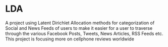 # LDA
A project using Latent Dirichlet Allocation methods for categorization of Social and News Feeds of users to make it easier for a user to traverse through the various Facebook Posts, Tweets, News Articles, RSS Feeds etc. This project is focusing more on cellphone reviews worldwide
